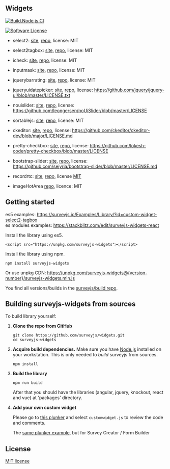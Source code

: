## Widgets 
[![Build.Node.js CI](https://github.com/surveyjs/custom-widgets/actions/workflows/build.node.js.yml/badge.svg)](https://github.com/surveyjs/custom-widgets/actions/workflows/build.node.js.yml)

[![Software License](https://img.shields.io/badge/license-MIT-brightgreen.svg?style=flat)](LICENSE)

- select2: [site](https://select2.org/), [repo](https://github.com/select2/select2), license: MIT

- select2tagbox: [site](https://select2.org/), [repo](https://github.com/select2/select2), license: MIT

- icheck: [site](http://icheck.fronteed.com/), [repo](https://github.com/fronteed/iCheck/), license: MIT

- inputmask: [site](http://robinherbots.github.io/Inputmask/), [repo](https://github.com/RobinHerbots/Inputmask), license: MIT

- jquerybarrating: [site](http://antenna.io/demo/jquery-bar-rating/examples/), [repo](https://github.com/antennaio/jquery-bar-rating), license: MIT

- jqueryuidatepicker: [site](https://jqueryui.com/datepicker/), [repo](https://github.com/jquery/jquery-ui), license: https://github.com/jquery/jquery-ui/blob/master/LICENSE.txt

- nouislider: [site](https://refreshless.com/nouislider/), [repo](https://github.com/leongersen/noUiSlider), license: https://github.com/leongersen/noUiSlider/blob/master/LICENSE

- sortablejs: [site](http://sortablejs.github.io/Sortable/), [repo](https://github.com/RubaXa/Sortable), license: MIT

- ckeditor: [site](https://ckeditor.com/ckeditor-4/), [repo](https://github.com/ckeditor/ckeditor-dev), license: https://github.com/ckeditor/ckeditor-dev/blob/major/LICENSE.md

- pretty-checkbox: [site](https://lokesh-coder.github.io/pretty-checkbox/), [repo](https://github.com/lokesh-coder/pretty-checkbox/), license: https://github.com/lokesh-coder/pretty-checkbox/blob/master/LICENSE

- bootstrap-slider: [site](http://seiyria.com/bootstrap-slider/), [repo](https://github.com/seiyria/bootstrap-slider), license: https://github.com/seiyria/bootstrap-slider/blob/master/LICENSE.md

- recordrtc: [site](http://recordrtc.org/), [repo](https://github.com/muaz-khan/RecordRTC), license [MIT](http://spdx.org/licenses/MIT.html)

- imageHotArea [repo](https://github.com/TheNetworg/surveyjs-plugin-hotarea), licence: MIT

## Getting started

es5 examples: https://surveyjs.io/Examples/Library/?id=custom-widget-select2-tagbox  
es modules examples: https://stackblitz.com/edit/surveyjs-widgets-react

Install the library using es5.

```
<script src="https://unpkg.com/surveyjs-widgets"></script>
```

Install the library using npm.

```
npm install surveyjs-widgets
```

Or use unpkg CDN:
https://unpkg.com/surveyjs-widgets@{version-number}/surveyjs-widgets.min.js

You find all versions/builds in the [surveyjs/build repo](https://github.com/surveyjs/builds).

## Building surveyjs-widgets from sources

To build library yourself:

1.  **Clone the repo from GitHub**

    ```
    git clone https://github.com/surveyjs/widgets.git
    cd surveyjs-widgets
    ```

2.  **Acquire build dependencies.** Make sure you have [Node.js](http://nodejs.org/) installed on your workstation. This is only needed to _build_ surveyjs from sources.

    ```
    npm install
    ```

3.  **Build the library**

    ```
    npm run build
    ```

    After that you should have the libraries (angular, jquery, knockout, react and vue) at 'packages' directory.

4.  **Add your own custom widget**

    Please go to [this plunker](https://plnkr.co/edit/dL5LwrEmGZsCfsPW) and select `customwidget.js` to review the code and comments.

    The [same plunker example](https://plnkr.co/edit/8092Z3gQseG32fOA), but for Survey Creator / Form Builder

## License

[MIT license](https://github.com/surveyjs/widgets/blob/master/LICENSE)
